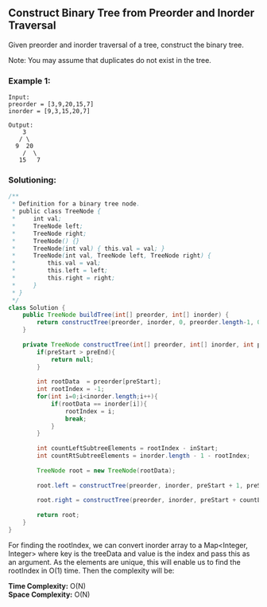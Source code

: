 ## Construct Binary Tree from Preorder and Inorder Traversal

Given preorder and inorder traversal of a tree, construct the binary tree.

Note:
You may assume that duplicates do not exist in the tree.


### Example 1:
```
Input: 
preorder = [3,9,20,15,7]
inorder = [9,3,15,20,7]

Output: 
    3
   / \
  9  20
    /  \
   15   7
```


 ### Solutioning:
```java
/**
 * Definition for a binary tree node.
 * public class TreeNode {
 *     int val;
 *     TreeNode left;
 *     TreeNode right;
 *     TreeNode() {}
 *     TreeNode(int val) { this.val = val; }
 *     TreeNode(int val, TreeNode left, TreeNode right) {
 *         this.val = val;
 *         this.left = left;
 *         this.right = right;
 *     }
 * }
 */
class Solution {
    public TreeNode buildTree(int[] preorder, int[] inorder) {
        return constructTree(preorder, inorder, 0, preorder.length-1, 0, inorder.length-1);
    }
    
    private TreeNode constructTree(int[] preorder, int[] inorder, int preStart, int preEnd, int inStart, int inEnd){
        if(preStart > preEnd){
            return null;
        }
        
        int rootData  = preorder[preStart];
        int rootIndex = -1;
        for(int i=0;i<inorder.length;i++){
            if(rootData == inorder[i]){
                rootIndex = i;
                break;
            }
        }
        
        int countLeftSubtreeElements = rootIndex - inStart;
        int countRtSubtreeElements = inorder.length - 1 - rootIndex;
        
        TreeNode root = new TreeNode(rootData);
        
        root.left = constructTree(preorder, inorder, preStart + 1, preStart + countLeftSubtreeElements, inStart, rootIndex - 1);
        
        root.right = constructTree(preorder, inorder, preStart + countLeftSubtreeElements + 1, preEnd, rootIndex + 1, inEnd);
        
        return root;
    }
}
``` 

For finding the rootIndex, we can convert inorder array to a Map<Integer, Integer> where key is the treeData and value is the index and pass this as an argument. As the elements are unique, this will enable us to find the rootIndex in O(1) time.
Then the complexity will be:  

**Time Complexity:** O(N)   
**Space Complexity:** O(N) 
